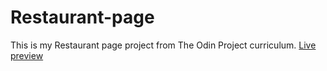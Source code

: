 # Restaurant-page
This is my Restaurant page project from The Odin Project curriculum.
[Live preview](https://areebaishtiaq.github.io/Restaurant-page)
